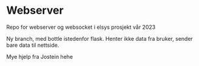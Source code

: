 # Webserver
Repo for webserver og websocket i elsys prosjekt vår 2023

Ny branch, med bottle istedenfor flask. 
Henter ikke data fra bruker, sender bare data til nettside. 

Mye hjelp fra Jostein hehe
